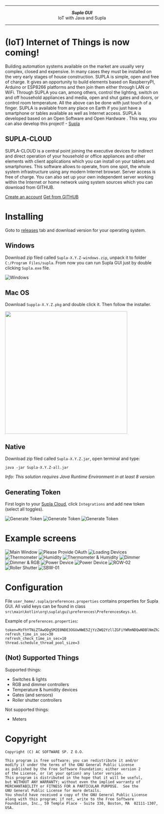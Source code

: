 ***

<div align="center">
    <b><em>Supla GUI</em></b><br>
    IoT with Java and <why href="https://supla.org">Supla</why>
</div>

<div align="center">

</div>

***

# (IoT) Internet of Things is now coming!

Building automation systems available on the market are usually very complex, closed and expensive. In many cases they 
must be installed on the very early stages of house construction. SUPLA is simple, open and free of charge. It gives an 
opportunity to build elements based on RaspberryPI, Arduino or ESP8266 platforms and then join them either through LAN 
or WiFi. Through SUPLA you can, among others, control the lighting, switch on and off household appliances and media, 
open and shut gates and doors, or control room temperature. All the above can be done with just touch of a finger. SUPLA 
is available from any place on Earth if you just have a smartphone or tables available as well as Internet access. SUPLA 
is developed based on an Open Software and Open Hardware . This way, you can also develop this project!  - <a href="https://supla.org">Supla</a>

## SUPLA-CLOUD

SUPLA-CLOUD is a central point joining the executive devices for indirect and direct operation of your household or office appliances and other elements with client applications which you can install on your tablets and smartphones. This software allows to operate, from one spot, the whole system infrastructure using any modern Internet browser. Server access is free of charge. You can also set up your own independent server working within the Internet or home network using system sources which you can download from GITHUB.

<a href="https://cloud.supla.org/account/create">Create an account</a>
<a href="https://github.com/SUPLA">Get from GITHUB</a>

# Installing

Goto to [releases](https://github.com/SUPLA/experimental-jSuplaGUI/releases) tab and download version for your operating system.

## Windows

 Download zip filed called `Supla-X.Y.Z-windows.zip`, unpack it to folder `C:/Program Files/supla`.
 From now you can run Supla GUI just by double clicking `Supla.exe` file. 
 
![Windows](doc/windows.PNG "Windows")

## Mac OS

Download `Suppla-X.Y.Z.pkg` and double click it. Then follow the installer. 

<img src="doc/macos-install.png" width="400">

## Native
 
 Download zip filed called `Supla-X.Y.Z.jar`, open terminal and type:
 
 ```shell script
java -jar Supla-X.Y.Z-all.jar
```

_Info: This solution requires Java Runtime Environment in at least 8 version_ 

## Generating Token

First login to your [Supla Cloud](https://cloud.supla.org/), click `Integrations` and add new token (select all toggles).

![Generate Token](doc/token-01.PNG "Generate Token")
![Generate Token](doc/token-03.PNG "Generate Token")
![Generate Token](doc/token-04.PNG "Generate Token")

# Example screens

![Main Window](doc/main.PNG "Main Window")
![Please Provide OAuth](doc/splash-screen-oauth.PNG "Please Provide OAuth")
![Loading Devices](doc/splash-screen-loading.PNG "Loading Devices")
![Thermometer](doc/dev-01.PNG "Thermometer")
![Humidity](doc/dev-02.PNG "Humidity")
![Thermometer & Humidity](doc/dev-03.PNG "Thermometer & Humidity")
![Dimmer](doc/dev-04.PNG "Dimmer")
![Dimmer & RGB](doc/dev-05.PNG "Dimmer & RGB")
![Power Device](doc/dev-06.PNG "Power Device")
![Power Device](doc/dev-07.PNG "Power Device")
![ROW-02](doc/dev-08.PNG "ROW-02")
![Roller Shutter](doc/dev-09.PNG "Roller Shutter")
![SBW-01](doc/dev-10.PNG "SBW-01")

# Configuration

File `user_home/.supla/preferences.properties` contains properties for Supla GUI. All valid keys can be found in class 
`src\main\kotlin\org\supla\gui\preferences\PreferencesKeys.kt`.

Example of `preferences.properties`:

```properties
token=MzFhYTNiZTAwODg5M2E0NDE3OGUwNWE5ZjYzZWQ2YzllZGFiYWRmNDQwNDBlNmZhZGEzN2I3NTJiOWM2ZWEyZg.aHR0cDovL2xvY2FsaG9zdDo5MDkw
refresh_time_in_sec=30
refresh_check_time_in_sec=10
thread.schedule_thread_pool_size=3
```

## (Not) Supported Things

Supported things:

* Switches & lights
* RGB and dimmer controllers
* Temperature & humidity devices
* Gates (and sensors)
* Roller shutter controllers

Not supported things:
* Meters

# Copyright

```
Copyright (C) AC SOFTWARE SP. Z O.O.

This program is free software; you can redistribute it and/or
modify it under the terms of the GNU General Public License
as published by the Free Software Foundation; either version 2
of the License, or (at your option) any later version.
This program is distributed in the hope that it will be useful,
but WITHOUT ANY WARRANTY; without even the implied warranty of
MERCHANTABILITY or FITNESS FOR A PARTICULAR PURPOSE.  See the
GNU General Public License for more details.
You should have received a copy of the GNU General Public License
along with this program; if not, write to the Free Software
Foundation, Inc., 59 Temple Place - Suite 330, Boston, MA  02111-1307, USA.
```
